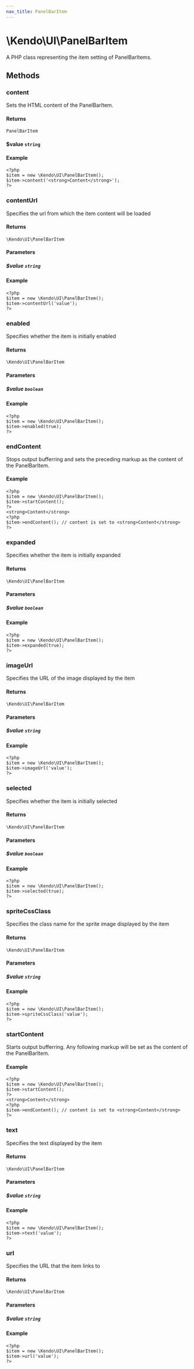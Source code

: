 ```yaml
---
nav_title: PanelBarItem
---
```


# \Kendo\UI\PanelBarItem

A PHP class representing the item setting of PanelBarItems.


## Methods

### content

Sets the HTML content of the PanelBarItem.

#### Returns

`PanelBarItem`

#### $value `string`

#### Example

    <?php
    $item = new \Kendo\UI\PanelBarItem();
    $item->content('<strong>Content</strong>');
    ?>


### contentUrl
Specifies the url from which the item content will be loaded

#### Returns
`\Kendo\UI\PanelBarItem`

#### Parameters

##### $value `string`



#### Example 
    <?php
    $item = new \Kendo\UI\PanelBarItem();
    $item->contentUrl('value');
    ?>

### enabled
Specifies whether the item is initially enabled

#### Returns
`\Kendo\UI\PanelBarItem`

#### Parameters

##### $value `boolean`



#### Example 
    <?php
    $item = new \Kendo\UI\PanelBarItem();
    $item->enabled(true);
    ?>

### endContent

Stops output bufferring and sets the preceding markup as the content of the PanelBarItem.

#### Example

    <?php
    $item = new \Kendo\UI\PanelBarItem();
    $item->startContent();
    ?>
    <strong>Content</strong>
    <?php
    $item->endContent(); // content is set to <strong>Content</strong>
    ?>

### expanded
Specifies whether the item is initially expanded

#### Returns
`\Kendo\UI\PanelBarItem`

#### Parameters

##### $value `boolean`



#### Example 
    <?php
    $item = new \Kendo\UI\PanelBarItem();
    $item->expanded(true);
    ?>

### imageUrl
Specifies the URL of the image displayed by the item

#### Returns
`\Kendo\UI\PanelBarItem`

#### Parameters

##### $value `string`



#### Example 
    <?php
    $item = new \Kendo\UI\PanelBarItem();
    $item->imageUrl('value');
    ?>

### selected
Specifies whether the item is initially selected

#### Returns
`\Kendo\UI\PanelBarItem`

#### Parameters

##### $value `boolean`



#### Example 
    <?php
    $item = new \Kendo\UI\PanelBarItem();
    $item->selected(true);
    ?>

### spriteCssClass
Specifies the class name for the sprite image displayed by the item

#### Returns
`\Kendo\UI\PanelBarItem`

#### Parameters

##### $value `string`



#### Example 
    <?php
    $item = new \Kendo\UI\PanelBarItem();
    $item->spriteCssClass('value');
    ?>

### startContent

Starts output bufferring. Any following markup will be set as the content of the PanelBarItem.

#### Example

    <?php
    $item = new \Kendo\UI\PanelBarItem();
    $item->startContent();
    ?>
    <strong>Content</strong>
    <?php
    $item->endContent(); // content is set to <strong>Content</strong>
    ?>


### text
Specifies the text displayed by the item

#### Returns
`\Kendo\UI\PanelBarItem`

#### Parameters

##### $value `string`



#### Example 
    <?php
    $item = new \Kendo\UI\PanelBarItem();
    $item->text('value');
    ?>

### url
Specifies the URL that the item links to

#### Returns
`\Kendo\UI\PanelBarItem`

#### Parameters

##### $value `string`



#### Example 
    <?php
    $item = new \Kendo\UI\PanelBarItem();
    $item->url('value');
    ?>

